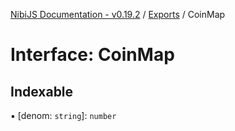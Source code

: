 [NibiJS Documentation - v0.19.2](../intro.md) / [Exports](../modules.md) / CoinMap

# Interface: CoinMap

## Indexable

▪ [denom: `string`]: `number`
